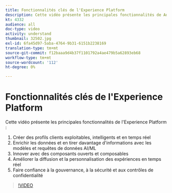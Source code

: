 ```yaml
---
title: Fonctionnalités clés de l'Experience Platform
description: Cette vidéo présente les principales fonctionnalités de Adobe Experience Platform&amp ; mdash ; Créer des profils clients exploitables, intelligents et en temps réel ; enrichir les données et en tirer davantage d'informations grâce aux modèles et requêtes d'IA/ML ; innover avec des composants ouverts et compostables ; Améliorer la diffusion et la personnalisation des expériences en temps réel ; et gagner la confiance avec la gouvernance, la sécurité et le contrôle de la vie privée.
kt: 4332
audience: all
doc-type: video
activity: understand
thumbnail: 32502.jpg
exl-id: 6fa45d97-5aba-4764-9b31-6151b2238169
translation-type: tm+mt
source-git-commit: f12baaa9d4b37f1101792a4ae479b5a62893eb68
workflow-type: tm+mt
source-wordcount: '112'
ht-degree: 0%

---
```


# Fonctionnalités clés de l&#39;Experience Platform

Cette vidéo présente les principales fonctionnalités de l&#39;Experience Platform :

1. Créer des profils clients exploitables, intelligents et en temps réel
1. Enrichir les données et en tirer davantage d&#39;informations avec les modèles et requêtes de données AI/ML
1. Innover avec des composants ouverts et composables
1. Améliorer la diffusion et la personnalisation des expériences en temps réel
1. Faire confiance à la gouvernance, à la sécurité et aux contrôles de confidentialité

>[!VIDEO](https://video.tv.adobe.com/v/32502?quality=12&learn=on)
